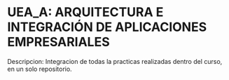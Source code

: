 # UEA_A: ARQUITECTURA E INTEGRACIÓN DE APLICACIONES EMPRESARIALES
Descripcion: Integracion de todas la practicas realizadas dentro del curso, en un solo repositorio.
